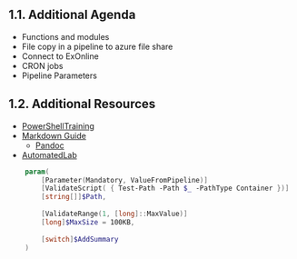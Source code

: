 ## 1.1. Additional Agenda

-	Functions and modules
-	File copy in a pipeline to azure file share
-	Connect to ExOnline
-	CRON jobs
-	Pipeline Parameters

## 1.2. Additional Resources

- [PowerShellTraining](https://github.com/raandree/PowerShellTraining)
- [Markdown Guide](https://www.markdownguide.org/)
  - [Pandoc](https://pandoc.org/)
- [AutomatedLab](https://automatedlab.org/en/latest/)

```powershell
    param(
        [Parameter(Mandatory, ValueFromPipeline)]
        [ValidateScript( { Test-Path -Path $_ -PathType Container })]
        [string[]]$Path,
                
        [ValidateRange(1, [long]::MaxValue)]
        [long]$MaxSize = 100KB,
        
        [switch]$AddSummary
    )
```
